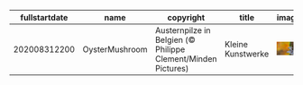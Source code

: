 |fullstartdate|name|copyright|title|image|
|--|--|--|--|--|
202008312200|OysterMushroom|Austernpilze in Belgien (© Philippe Clement/Minden Pictures)|Kleine Kunstwerke|![](/de-DE/2020/09/202008312200OysterMushroom.jpg)|
